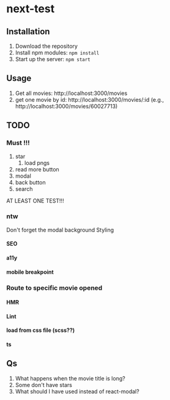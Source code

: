 # next-test

## Installation
1. Download the repository
2. Install npm modules: `npm install`
3. Start up the server: `npm start`

## Usage
1. Get all movies: http://localhost:3000/movies
2. get one movie by id: http://localhost:3000/movies/:id (e.g., http://localhost:3000/movies/60027713)

## TODO
### Must !!!
1. star
   1. load pngs
2. read more button
3. modal
4. back button
5. search

AT LEAST ONE TEST!!!

### ntw

Don't forget the modal background
Styling

#### SEO
#### a11y
#### mobile breakpoint
### Route to specific movie opened

#### HMR
#### Lint
#### load from css file (scss??)
#### ts

## Qs
1. What happens when the movie title is long?
2. Some don't have stars
3. What should I have used instead of react-modal?